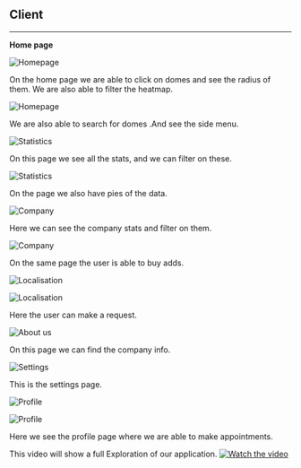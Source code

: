 <h2>Client</h2>

---

**Home page**

![Homepage](https://cdn.discordapp.com/attachments/1022428928247341061/1055793746136014888/image.png)

On the home page we are able to click on domes and see the radius of them. We are also able to filter the heatmap. 

![Homepage](https://cdn.discordapp.com/attachments/1022428928247341061/1055795621921030164/image.png)

We are also able to search for domes .And see the side menu. 

![Statistics](https://cdn.discordapp.com/attachments/1022428928247341061/1055798459447394354/image.png)

On this page we see all the stats, and we can filter on these.

![Statistics](https://cdn.discordapp.com/attachments/1022428928247341061/1055798880618422293/image.png)

On the page we also have pies of the data.

![Company](https://cdn.discordapp.com/attachments/1022428928247341061/1055800148455854100/image.png)

Here we can see the company stats and filter on them.

![Company](https://cdn.discordapp.com/attachments/1022428928247341061/1055800459048276068/image.png)

On the same page the user is able to buy adds.

![Localisation](https://cdn.discordapp.com/attachments/1022428928247341061/1055800864050270290/image.png)

![Localisation](https://cdn.discordapp.com/attachments/1022428928247341061/1055800964646445126/image.png)

Here the user can make a request.

![About us](https://cdn.discordapp.com/attachments/1022428928247341061/1055800964646445126/image.png)

On this page we can find the company info.

![Settings](https://cdn.discordapp.com/attachments/1022428928247341061/1055801463139483710/image.png)

This is the settings page.

![Profile](https://media.discordapp.net/attachments/1022428928247341061/1055801891637956658/image.png?width=1283&height=676)

![Profile](https://cdn.discordapp.com/attachments/1022428928247341061/1055801998278148107/image.png)

Here we see the profile page where we are able to make appointments.

This video will show a full Exploration of our application.
[![Watch the video](https://i.ytimg.com/vi/XKD-m16nCY4/hqdefault.jpg)](https://www.youtube.com/watch?v=XKD-m16nCY4)